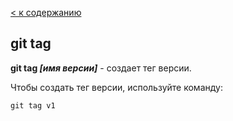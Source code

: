 [ < к содержанию](readme.md)

## git tag

**git tag *[имя версии]*** - создает тег версии.

Чтобы создать тег версии, используйте команду:

```bash=
git tag v1
```